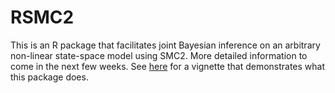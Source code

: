 # RSMC2

This is an R package that facilitates joint Bayesian inference on an arbitrary non-linear state-space model using SMC2. More detailed information to come in the next few weeks. See [here](https://dereklh24.github.io/files/stochastic_volatility.html) for a vignette that demonstrates what this package does.
